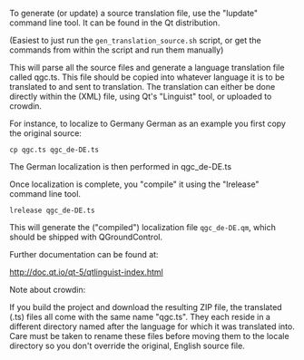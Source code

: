 To generate (or update) a source translation file, use the "lupdate" command line tool. It can be found in the Qt distribution.

(Easiest to just run the `gen_translation_source.sh` script, or get the commands from within the script and run them manually)

This will parse all the source files and generate a language translation file called qgc.ts. This file should be copied into whatever language it is to be translated to and sent to translation. The translation can either be done directly within the (XML) file, using Qt's "Linguist" tool, or uploaded to crowdin.

For instance, to localize to Germany German as an example you first copy the original source:
```
cp qgc.ts qgc_de-DE.ts
```
The German localization is then performed in qgc_de-DE.ts

Once localization is complete, you "compile" it using the "lrelease" command line tool.
```
lrelease qgc_de-DE.ts
```
This will generate the ("compiled") localization file `qgc_de-DE.qm`, which should be shipped with QGroundControl.

Further documentation can be found at:

http://doc.qt.io/qt-5/qtlinguist-index.html

Note about crowdin:

If you build the project and download the resulting ZIP file, the translated (.ts) files all come with the same name "qgc.ts". They each reside in a different directory named after the language for which it was translated into. Care must be taken to rename these files before moving them to the locale directory so you don't override the original, English source file.
